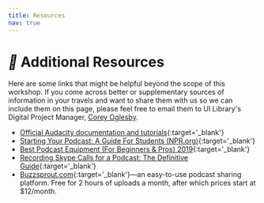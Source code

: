 ```yaml
---
title: Resources
nav: true
---
```


# <i style='color:black;' class='fas'>&#xf550;</i> Additional Resources

Here are some links that might be helpful beyond the scope of this workshop. If you come across better or supplementary sources of information in your travels and want to share them with us so we can include them on this page, please feel free to email them to UI Library's Digital Project Manager, [Corey Oglesby](mailto:coglesby@uidaho.edu).

- [Official Audacity documentation and tutorials](https://manual.audacityteam.org/){:target='_blank'}
- [Starting Your Podcast: A Guide For Students (NPR.org)](https://www.npr.org/2018/10/30/662070097/starting-your-podcast-a-guide-for-students#toolbox){:target='_blank'}
- [Best Podcast Equipment (For Beginners & Pros) 2019](https://www.podcastinsights.com/podcast-equipment/){:target='_blank'}
- [Recording Skype Calls for a Podcast: The Definitive Guide](https://www.thepodcasthost.com/recording-skills/recording-skype-calls-podcast/){:target='_blank'}
- [Buzzsprout.com](https://buzzsprout.com/){:target='_blank'}—an easy-to-use podcast sharing platform. Free for 2 hours of uploads a month, after which prices start at $12/month.